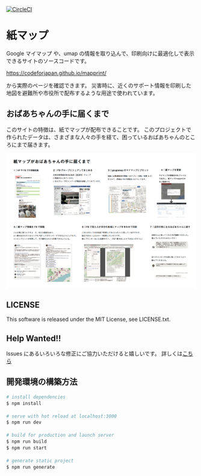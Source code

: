 [![CircleCI](https://circleci.com/gh/codeforjapan/mapprint/tree/master.svg?style=svg)](https://circleci.com/gh/codeforjapan/mapprint/tree/master)

紙マップ
===

Google マイマップ や、umap の情報を取り込んで、印刷向けに最適化しで表示できるサイトのソースコードです。

https://codeforjapan.github.io/mapprint/

から実際のページを確認できます。
災害時に、近くのサポート情報を印刷した地図を避難所や市役所で配布するような用途で使われています。

## おばあちゃんの手に届くまで
このサイトの特徴は、紙でマップが配布できることです。
このプロジェクトで作られたデータは、さまざまな人々の手を経て、困っているおばあちゃんのところにまで届きます。

![kamimap_180713.png](static/kamimap_180713.png)

## LICENSE

This software is released under the MIT License, see LICENSE.txt.

## Help Wanted!!

Issues にあるいろいろな修正にご協力いただけると嬉しいです。
詳しくは[こちら](./CONTRIBUTE.md)

## 開発環境の構築方法

``` bash
# install dependencies
$ npm install

# serve with hot reload at localhost:3000
$ npm run dev

# build for production and launch server
$ npm run build
$ npm run start

# generate static project
$ npm run generate
```
